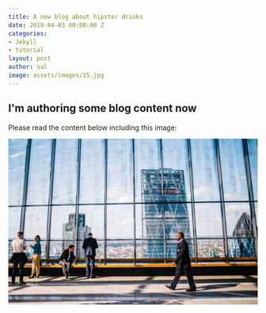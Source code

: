 ```yaml
---
title: A new blog about hipster drinks
date: 2019-04-03 00:00:00 Z
categories:
- Jekyll
- tutorial
layout: post
author: sal
image: assets/images/15.jpg
---
```


## I'm authoring some blog content now

Please read the content below including this image:

![](/uploads/20-fenchurch-street-architecture-buildings-34092.jpg)